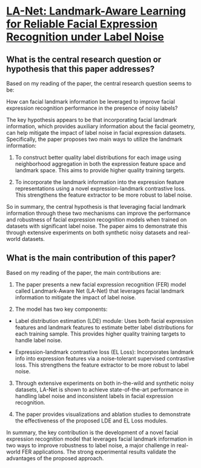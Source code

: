 # [LA-Net: Landmark-Aware Learning for Reliable Facial Expression   Recognition under Label Noise](https://arxiv.org/abs/2307.09023)

## What is the central research question or hypothesis that this paper addresses?

 Based on my reading of the paper, the central research question seems to be: 

How can facial landmark information be leveraged to improve facial expression recognition performance in the presence of noisy labels? 

The key hypothesis appears to be that incorporating facial landmark information, which provides auxiliary information about the facial geometry, can help mitigate the impact of label noise in facial expression datasets. Specifically, the paper proposes two main ways to utilize the landmark information:

1) To construct better quality label distributions for each image using neighborhood aggregation in both the expression feature space and landmark space. This aims to provide higher quality training targets. 

2) To incorporate the landmark information into the expression feature representations using a novel expression-landmark contrastive loss. This strengthens the feature extractor to be more robust to label noise.

So in summary, the central hypothesis is that leveraging facial landmark information through these two mechanisms can improve the performance and robustness of facial expression recognition models when trained on datasets with significant label noise. The paper aims to demonstrate this through extensive experiments on both synthetic noisy datasets and real-world datasets.


## What is the main contribution of this paper?

 Based on my reading of the paper, the main contributions are:

1. The paper presents a new facial expression recognition (FER) model called Landmark-Aware Net (LA-Net) that leverages facial landmark information to mitigate the impact of label noise. 

2. The model has two key components:

- Label distribution estimation (LDE) module: Uses both facial expression features and landmark features to estimate better label distributions for each training sample. This provides higher quality training targets to handle label noise.

- Expression-landmark contrastive loss (EL Loss): Incorporates landmark info into expression features via a noise-tolerant supervised contrastive loss. This strengthens the feature extractor to be more robust to label noise.

3. Through extensive experiments on both in-the-wild and synthetic noisy datasets, LA-Net is shown to achieve state-of-the-art performance in handling label noise and inconsistent labels in facial expression recognition.

4. The paper provides visualizations and ablation studies to demonstrate the effectiveness of the proposed LDE and EL Loss modules.

In summary, the key contribution is the development of a novel facial expression recognition model that leverages facial landmark information in two ways to improve robustness to label noise, a major challenge in real-world FER applications. The strong experimental results validate the advantages of the proposed approach.
